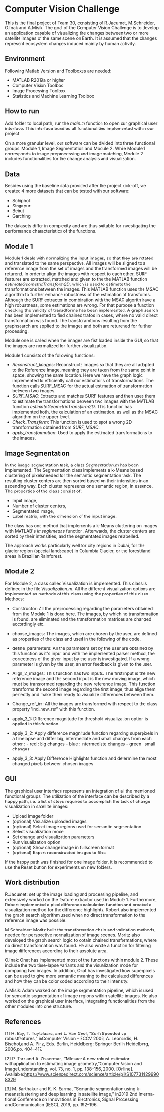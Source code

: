 # Computer Vision Challenge
This is the final project of Team 30, consisting of R.Jacumet, M.Schneider, O.Inak and A.Misik. The goal of the Computer Vision Challenge is to develop an application capable of visualizing the changes between two or more satellite images of the same scene on Earth. It is assumed that the changes represent ecosystem changes induced mainly by human activity. 


## Environment
Following Matlab Version and Toolboxes are needed:

- MATLAB R2019a or higher
- Computer Vision Toolbox
- Image Processing Toolbox
- Statistics and Machine Learning Toolbox

## How to run
Add folder to local path, run the *main.m* function to open our graphical user interface. This interface bundles all functionalities implemented within our project. 

On a more granular level, our software can be divided into three functional groups: Module 1, Image Segmentation and Module 2. While Module 1 corresponds to image preprocessing and image matching, Module 2 includes functionalities for the change analysis and visualization.

## Data 
Besides using the baseline data provided after the project kick-off, we created 4 more datasets that can be tested with our software:

- Schiphol
- Singapur
- Beirut
- Garching

The datasets differ in complexity and are thus suitable for investigating the performance characteristics of the functions.

## Module 1 

Module 1 deals with normalizing the input images, so that they are rotated and translated to the same perspective.
All images will be aligned to a reference image from the set of images and the transformed images will be returend.
In order to align the images with respect to each other, SURF features are extracted, matched and given to the the MATLAB function *estimateGeometricTransform2D*, which is used to estimate the transformations between the images.
This MATLAB function uses the MSAC algorithm to further enhance robustness of the estimation of transforms.
Although the SURF extractor in combination with the MSAC algorith have a high robustness, some estimations are wrong.
For that purpose a function checking the validity of transdforms has been implemented.
A graph search has been implemented to find chained trafos in cases, where no valid direct transformation was found.
The transforamtions resulting from the graphsearch are applied to the images and both are returened for further processing.

Module one is called when the images are fist loaded inside the GUI, so that the images are normalized for further visualization.

Module 1 consists of the following functions:
- *Reconstruct_Images*: Reconstructs images so that they are all adapted to the Reference Image, meaning they are taken from the same point in space, showing the same location.
Here we have the graph logic implemented to efficiently call our estimations of transformations. The function calls SURF_MSAC for the actual estimation of transformation between two images.
- *SURF_MSAC*: Extracts and matches SURF features and then uses them to estimate the transformations between two images with the MATLAB function *estimateGeometricTransform2D*.
This function has implemented both, the calculation of an estimation, as well as the MSAC algorithm on the upper level.
- *Check_Transform*: This function is used to spot a wrong 2D transformation obtained from *SURF_MSAC*.
- *apply_transformation*: Used to apply the estimated transformations to the images.

## Image Segmentation
In the image segmentation task, a class *Segmentation.m* has been implemented. The Segmentation class implements a k-Means based clustering of pixelsneeded for the semantic segmentation task. The resulting cluster centers are then sorted based on their intensities in an ascending way. Each
cluster represents one semantic region, in essence. The properties of the class consist of:

- Input image,
- Number of cluster centers,
- Segmentated image,
- Label matrix, with the dimension of the input image. 

The class has one method that implements a k-Means clustering on images with MATLAB's *imsegkmeans* function. Afterwards, the cluster centers are sorted by their intensities, and the segmentated images relabelled.

The approach works particularly well for city regions in Dubai, for the glacier region (special landscape) in Columbia Glacier, or the forest/land areas in Brazilian Rainforest.
 
## Module 2
For Module 2, a class called Visualization is implemented. This class is defined in the file *Visualization.m*. All the different visualization options are implemented as methods of this class using the properties of this class. 
Methods:
- Constructor: All the preprocessing regarding the parameters obtained from the Module 1 is done here. The images, by which no transformation is found, are eliminated and the transformation matrices are changed accordingly etc.

- choose_images: The images, which are chosen by the user, are defined as properties of the class and used in the following of the code.

- define_parameters: All the parameters set by the user are obtained by this function as it's input and with the implemented parser method, the correctness of the given input by the user is investigated. If a wrong parameter is given by the user, an error feedback is given to the user.

- Align_2_images: This function has two inputs. The first input is the new reference image and the second input is the new moving image, which must be transformed regarding the new reference image. This function transforms the second image regarding the first image, thus align them perfectly and make them ready to visualize differences between them.

- Change_ref_im: All the images are transformed with respect to the class property 'ind_new_ref' with this function.

- apply_3_1: Difference magnitude for threshold visualization option is applied in this function.

- apply_3_2: Apply difference magnitude function regarding superpixels in a timelapse and differ big, intermediate and small changes from each other :
			 - red : big changes 
    	     - blue : intermediate changes
    	     - green : small changes

- apply_3_3: Apply Difference Highlights function and determine the most changed pixels between chosen images 

## GUI 
The graphical  user interface represents an integration of all the mentioned functional groups. The utilization of the interface can be described by a happy path, i.e. a list of steps required to accomplish the task of change visualization in satellite images:

- Upload image folder
- (optional) Visualize uploaded images
- (optional) Select image regions used for semantic segmentation
- Select visualization mode
- Set change and visualization parameters
- Run visualization option
- (optional) Show change image in fullscreen format
- (optional) Export reconstructed images to files

If the happy path was finished for one image folder, it is recommended to use the Reset button for experiments on new folders.
## Work distribution
R.Jacumet: set up the image loading and processing pipeline, and extensively worked on the feature extractor used in Module 1. Furthermore, Robert implemented a pixel difference calculation function and created a visualization method for the difference highlights. Robert also implemented the graph search algorithm used when no direct transformation to the reference image was possible.

M.Schneider: Moritz built the transformation chain and validation methods, needed for perspective normalization of image scenes. Moritz also developed the graph search logic to obtain chained transformations, where no direct transformation was found. He also wrote a function for filtering image differences according to their absolute area.

O.Inak: Onat has implemented most of the functions within module 2. These include the two time-lapse variants and the visualization mode for comparing two images. In addition, Onat has investigated how superpixels can be used to give more semantic meaning to the calculated differences and how they can be color coded according to their intensity.

A.Misik: Adam worked on the image segmentation pipeline, which is used for semantic segmentation of image regions within satellite images. He also worked on the graphical user interface, integrating functionalities from the other modules into one structure.


## References 
[1] H.  Bay,  T.  Tuytelaars,  and  L.  Van  Gool,  “Surf:  Speeded  up  robustfeatures,” inComputer Vision – ECCV 2006, A. Leonardis, H. Bischof,and A. Pinz, Eds.   Berlin, Heidelberg: Springer Berlin Heidelberg, 2006,pp. 404–417.

[2]    P.   Torr   and   A.   Zisserman,   “Mlesac:   A   new   robust   estimator   withapplication to estimating image geometry,”Computer Vision and ImageUnderstanding,  vol.  78,  no.  1,  pp.  138–156,  2000.  [Online].  Available:https://www.sciencedirect.com/science/article/pii/S1077314299908329

[3]    M. Barthakur and K. K. Sarma, “Semantic segmentation using k-meansclustering  and  deep  learning  in  satellite  image,”  in2019 2nd Interna-tional Conference on Innovations in Electronics, Signal Processing andCommunication (IESC), 2019, pp. 192–196.
 
